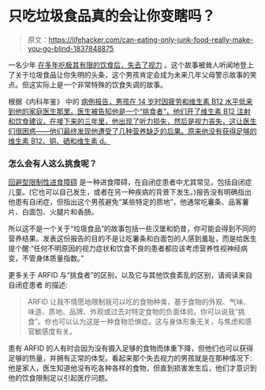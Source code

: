 # 只吃垃圾食品真的会让你变瞎吗？

> 原文：<https://lifehacker.com/can-eating-only-junk-food-really-make-you-go-blind-1837848875>

一名少年 [在多年吃极其有限的饮食后，失去了视力](https://gizmodo.com/a-boys-extreme-picky-eating-left-him-with-permanent-bli-1837839609) 。这个故事被耸人听闻地登上了关于垃圾食品让你失明的头条，这个男孩肯定会成为未来几年父母警示故事的笑点。但这实际上是一个非常特殊的饮食失调的故事。



根据《内科年鉴》 中的 [病例报告，男孩在 14 岁时因疲劳和维生素 B12 水平低来到他的家庭医生那里。医生被告知他是一个“挑食者”，他们开了维生素 B12 注射和饮食建议。在接下来的三年里，他出现了听力损失，然后是视力丧失，这让医生们很困惑——他们最终发现他遭受了几种营养缺乏的后果。原来他没有获得足够的维生素 B12、铜、硒和维生素 d。](https://annals.org/aim/article-abstract/2749497/blindness-caused-junk-food-diet)

### 怎么会有人这么挑食呢？

[回避型限制性进食障碍](https://www.nationaleatingdisorders.org/learn/by-eating-disorder/arfid) 是一种进食障碍，在自闭症患者中尤其常见，包括自闭症儿童。(它也可以自己发生，或者在另一种疾病的背景下发生。)报告没有明确指出他患有自闭症，但指出这个男孩避免“某些特定的质地”，他通常吃薯条、品客薯片、白面包、火腿片和香肠。

所以这不是一个关于“垃圾食品”的故事包括一些汉堡和奶昔，你可能会得到不同的营养结果。发表这份报告的目的不是让吃薯条和白面包的人感到羞耻，而是给医生提个醒:“任何不明原因的视力症状和饮食不良的患者都应该考虑营养性视神经病变，不管身体质量指数。”

更多关于 ARFID 与“挑食者”的区别，以及它与其他饮食紊乱的区别，请阅读来自自闭症患者 的描述:

> ARFID 让我不情愿地限制我可以吃的食物种类，基于食物的外观、气味、味道、质地、品牌、外观或过去对特定食物的负面体验。你可以说我“挑食”。你也可以认为这是一种食物恐惧症。这与身体形象无关，与焦虑和感官敏感度有关。

患有 ARFID 的人有时会因为没有摄入足够的食物而体重下降，但他们也可以获得足够的热量，并拥有正常的体型。看起来那个失去视力的男孩就是在那种情况下:他是家人，医生知道他没有吃各种各样的食物，但直到损害发生后，他们才意识到他的饮食限制足以引起医疗问题。